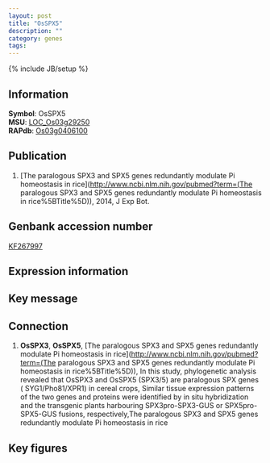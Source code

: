 ```yaml
---
layout: post
title: "OsSPX5"
description: ""
category: genes
tags: 
---
```

{% include JB/setup %}

## Information
__Symbol__: OsSPX5  
__MSU__: [LOC_Os03g29250](http://rice.plantbiology.msu.edu/cgi-bin/ORF_infopage.cgi?orf=LOC_Os03g29250)  
__RAPdb__: [Os03g0406100](http://rapdb.dna.affrc.go.jp/viewer/gbrowse_details/irgsp1?name=Os03g0406100)  

## Publication
1. [The paralogous SPX3 and SPX5 genes redundantly modulate Pi homeostasis in rice](http://www.ncbi.nlm.nih.gov/pubmed?term=(The paralogous SPX3 and SPX5 genes redundantly modulate Pi homeostasis in rice%5BTitle%5D)), 2014, J Exp Bot.

## Genbank accession number
[KF267997](http://www.ncbi.nlm.nih.gov/nuccore/KF267997)

## Expression information

## Key message

## Connection
1. __OsSPX3__, __OsSPX5__, [The paralogous SPX3 and SPX5 genes redundantly modulate Pi homeostasis in rice](http://www.ncbi.nlm.nih.gov/pubmed?term=(The paralogous SPX3 and SPX5 genes redundantly modulate Pi homeostasis in rice%5BTitle%5D)),  In this study, phylogenetic analysis revealed that OsSPX3 and OsSPX5 (SPX3/5) are paralogous SPX genes ( SYG1/Pho81/XPR1) in cereal crops, Similar tissue expression patterns of the two genes and proteins were identified by in situ hybridization and the transgenic plants harbouring SPX3pro-SPX3-GUS or SPX5pro-SPX5-GUS fusions, respectively,The paralogous SPX3 and SPX5 genes redundantly modulate Pi homeostasis in rice

## Key figures


